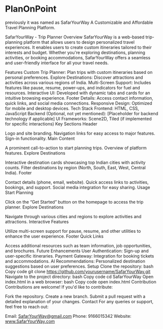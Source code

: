# PlanOnPoint
previously it was named as SafarYourWay
A Customizable and Affordable Travel Planning Platform.

SafarYourWay - Trip Planner
Overview
SafarYourWay is a web-based trip-planning platform that allows users to design personalized travel experiences. It enables users to create custom itineraries tailored to their interests and budget. Whether you're exploring destinations, planning activities, or booking accommodations, SafarYourWay offers a seamless and user-friendly interface for all your travel needs.

Features
Custom Trip Planner: Plan trips with custom itineraries based on personal preferences.
Explore Destinations: Discover attractions and activities across various regions of India.
Multi-Screen Support: Includes features like pause, resume, power-ups, and indicators for fuel and resources.
Interactive UI: Developed with dynamic tabs and cards for an intuitive browsing experience.
Footer Details: Access contact information, quick links, and social media connections.
Responsive Design: Optimized for mobile and desktop devices.
Tech Stack
Frontend: HTML, CSS, JavaScript
Backend (Optional, not yet mentioned): [Placeholder for backend technology if applicable]
UI Frameworks: Scene2D, Tiled (if implemented for specific interactions)
Key Sections
Header

Logo and site branding.
Navigation links for easy access to major features.
Sign-in functionality.
Main Content

A prominent call-to-action to start planning trips.
Overview of platform features.
Explore Destinations

Interactive destination cards showcasing top Indian cities with activity counts.
Filter destinations by region (North, South, East, West, Central India).
Footer

Contact details (phone, email, website).
Quick access links to activities, bookings, and support.
Social media integration for easy sharing.
Usage
Start Planning

Click on the “Get Started” button on the homepage to access the trip planner.
Explore Destinations

Navigate through various cities and regions to explore activities and attractions.
Interactive Features

Utilize multi-screen support for pause, resume, and other utilities to enhance the user experience.
Footer Quick Links

Access additional resources such as team information, job opportunities, and brochures.
Future Enhancements
User Authentication: Sign-up and user-specific itineraries.
Payment Gateway: Integration for booking tickets and accommodations.
AI Recommendations: Personalized destination suggestions based on user preferences.
Setup
Clone the repository:
bash
Copy code
git clone https://github.com/yourusername/SafarYourWay.git
Navigate to the project directory:
bash
Copy code
cd SafarYourWay
Open index.html in a web browser:
bash
Copy code
open index.html
Contribution
Contributions are welcome! If you'd like to contribute:

Fork the repository.
Create a new branch.
Submit a pull request with a detailed explanation of your changes.
Contact
For any queries or support, feel free to reach out:

Email: SafarYourWay@gmail.com
Phone: 9166015342
Website: www.SafarYourWay.com
